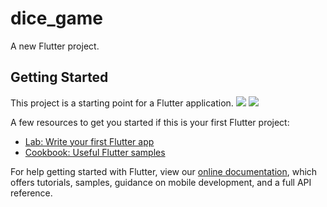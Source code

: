 # dice_game

A new Flutter project.

## Getting Started

This project is a starting point for a Flutter application.
![](https://user-images.githubusercontent.com/43435727/61551667-65f49700-aa73-11e9-95ca-dcd9e0cad899.png)
![](https://user-images.githubusercontent.com/43435727/61551747-a0f6ca80-aa73-11e9-8aaa-6e7d39b0796d.png)

A few resources to get you started if this is your first Flutter project:

- [Lab: Write your first Flutter app](https://flutter.dev/docs/get-started/codelab)
- [Cookbook: Useful Flutter samples](https://flutter.dev/docs/cookbook)

For help getting started with Flutter, view our 
[online documentation](https://flutter.dev/docs), which offers tutorials, 
samples, guidance on mobile development, and a full API reference.
